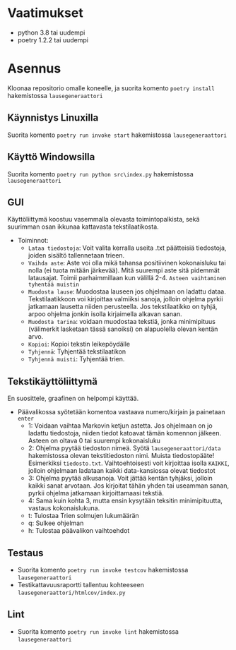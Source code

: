 # Vaatimukset

- python 3.8 tai uudempi
- poetry 1.2.2 tai uudempi

# Asennus

Kloonaa repositorio omalle koneelle, ja suorita komento `poetry install` hakemistossa `lausegeneraattori`

## Käynnistys Linuxilla

Suorita komento `poetry run invoke start` hakemistossa `lausegeneraattori`

## Käyttö Windowsilla

Suorita komento `poetry run python src\index.py` hakemistossa `lausegeneraattori`

## GUI

Käyttöliittymä koostuu vasemmalla olevasta toimintopalkista, sekä suurimman osan ikkunaa kattavasta tekstilaatikosta.
- Toiminnot:
  - `Lataa tiedostoja`: Voit valita kerralla useita .txt päätteisiä tiedostoja, joiden sisältö tallennetaan trieen.
  - `Vaihda aste`: Aste voi olla mikä tahansa positiivinen kokonaisluku tai nolla (ei tuota mitään järkevää). Mitä suurempi aste sitä pidemmät latausajat. Toimii parhaimmillaan kun välillä 2-4. ``Asteen vaihtaminen tyhentää muistin``
  - `Muodosta lause`: Muodostaa lauseen jos ohjelmaan on ladattu dataa. Tekstilaatikkoon voi kirjoittaa valmiiksi sanoja, jolloin ohjelma pyrkii jatkamaan lausetta niiden perusteella. Jos tekstilaatikko on tyhjä, arpoo ohjelma jonkin isolla kirjaimella alkavan sanan.
  - `Muodosta tarina`: voidaan muodostaa tekstiä, jonka minimipituus (välimerkit lasketaan tässä sanoiksi) on alapuolella olevan kentän arvo.
  - `Kopioi`: Kopioi tekstin leikepöydälle
  - `Tyhjennä`: Tyhjentää tekstilaatikon
  - `Tyhjennä muisti`: Tyhjentää trien.
  

## Tekstikäyttöliittymä

En suosittele, graafinen on helpompi käyttää.

- Päävalikossa syötetään komentoa vastaava numero/kirjain ja painetaan `enter`
  - 1: Voidaan vaihtaa Markovin ketjun astetta. Jos ohjelmaan on jo ladattu tiedostoja, niiden tiedot katoavat tämän komennon jälkeen. Asteen on oltava 0 tai suurempi kokonaisluku
  - 2: Ohjelma pyytää tiedoston nimeä. Syötä `lausegeneraattori/data` hakemistossa olevan tekstitiedoston nimi. Muista tiedostopääte! Esimerkiksi `tiedosto.txt`. Vaihtoehtoisesti voit kirjoittaa isolla `KAIKKI`, jolloin ohjelmaan ladataan kaikki data-kansiossa olevat tiedostot
  - 3: Ohjelma pyytää alkusanoja. Voit jättää kentän tyhjäksi, jolloin kaikki sanat arvotaan. Jos kirjoitat tähän yhden tai useamman sanan, pyrkii ohjelma jatkamaan kirjoittamaasi tekstiä.
  - 4: Sama kuin kohta 3, mutta ensin kysytään teksitin minimipituutta, vastaus kokonaislukuna.
  - t: Tulostaa Trien solmujen lukumäärän
  - q: Sulkee ohjelman
  - h: Tulostaa päävalikon vaihtoehdot
  
## Testaus

- Suorita komento `poetry run invoke testcov` hakemistossa `lausegeneraattori`
- Testikattavuusraportti tallentuu kohteeseen `lausegeneraattori/htmlcov/index.py`

## Lint

- Suorita komento `poetry run invoke lint` hakemistossa `lausegeneraattori`
